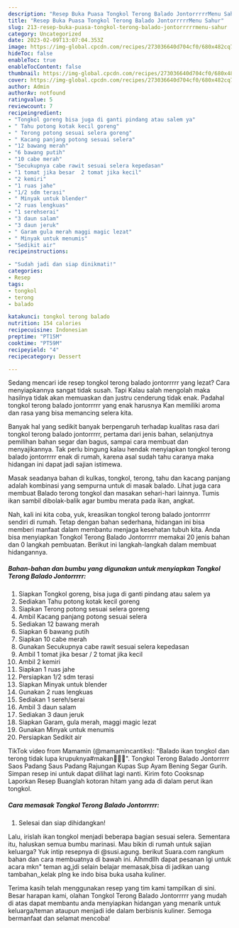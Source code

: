 ```yaml
---
description: "Resep Buka Puasa Tongkol Terong Balado JontorrrrrMenu Sahur"
title: "Resep Buka Puasa Tongkol Terong Balado JontorrrrrMenu Sahur"
slug: 213-resep-buka-puasa-tongkol-terong-balado-jontorrrrrmenu-sahur
category: Uncategorized
date: 2023-02-09T13:07:04.353Z
image: https://img-global.cpcdn.com/recipes/273036640d704cf0/680x482cq70/tongkol-terong-balado-jontorrrrr-foto-resep-utama.jpg
hideToc: false
enableToc: true
enableTocContent: false
thumbnail: https://img-global.cpcdn.com/recipes/273036640d704cf0/680x482cq70/tongkol-terong-balado-jontorrrrr-foto-resep-utama.jpg
cover: https://img-global.cpcdn.com/recipes/273036640d704cf0/680x482cq70/tongkol-terong-balado-jontorrrrr-foto-resep-utama.jpg
author: Admin
authorAv: notfound
ratingvalue: 5
reviewcount: 7
recipeingredient:
- "Tongkol goreng bisa juga di ganti pindang atau salem ya"
- " Tahu potong kotak kecil goreng"
- " Terong potong sesuai selera goreng"
- " Kacang panjang potong sesuai selera"
- "12 bawang merah"
- "6 bawang putih"
- "10 cabe merah"
- "Secukupnya cabe rawit sesuai selera kepedasan"
- "1 tomat jika besar  2 tomat jika kecil"
- "2 kemiri"
- "1 ruas jahe"
- "1/2 sdm terasi"
- " Minyak untuk blender"
- "2 ruas lengkuas"
- "1 serehserai"
- "3 daun salam"
- "3 daun jeruk"
- " Garam gula merah maggi magic lezat"
- " Minyak untuk menumis"
- "Sedikit air"
recipeinstructions:

- "Sudah jadi dan siap dinikmati!"
categories:
- Resep
tags:
- tongkol
- terong
- balado

katakunci: tongkol terong balado 
nutrition: 154 calories
recipecuisine: Indonesian
preptime: "PT15M"
cooktime: "PT59M"
recipeyield: "4"
recipecategory: Dessert

---
```



Sedang mencari ide resep tongkol terong balado jontorrrrr yang lezat? Cara menyiapkannya sangat tidak susah. Tapi Kalau salah mengolah maka hasilnya tidak akan memuaskan dan justru cenderung tidak enak. Padahal tongkol terong balado jontorrrrr yang enak harusnya Kan memiliki aroma dan rasa yang bisa memancing selera kita.


Banyak hal yang sedikit banyak berpengaruh terhadap kualitas rasa dari tongkol terong balado jontorrrrr, pertama dari jenis bahan, selanjutnya pemilihan bahan segar dan bagus, sampai cara membuat dan menyajikannya. Tak perlu bingung kalau hendak menyiapkan tongkol terong balado jontorrrrr enak di rumah, karena asal sudah tahu caranya maka hidangan ini dapat jadi sajian istimewa.

Masak seadanya bahan di kulkas, tongkol, terong, tahu dan kacang panjang adalah kombinasi yang sempurna untuk di masak balado. Lihat juga cara membuat Balado terong tongkol dan masakan sehari-hari lainnya. Tumis ikan sambil dibolak-balik agar bumbu merata pada ikan, angkat.


Nah, kali ini kita coba, yuk, kreasikan tongkol terong balado jontorrrrr sendiri di rumah. Tetap dengan bahan sederhana, hidangan ini bisa memberi manfaat dalam membantu menjaga kesehatan tubuh kita. Anda bisa menyiapkan Tongkol Terong Balado Jontorrrrr memakai 20 jenis bahan dan 0 langkah pembuatan. Berikut ini langkah-langkah dalam membuat hidangannya.

<!--inarticleads1-->

##### Bahan-bahan dan bumbu yang digunakan untuk menyiapkan Tongkol Terong Balado Jontorrrrr:

1. Siapkan Tongkol goreng, bisa juga di ganti pindang atau salem ya
1. Sediakan  Tahu potong kotak kecil goreng
1. Siapkan  Terong potong sesuai selera goreng
1. Ambil  Kacang panjang potong sesuai selera
1. Sediakan 12 bawang merah
1. Siapkan 6 bawang putih
1. Siapkan 10 cabe merah
1. Gunakan Secukupnya cabe rawit sesuai selera kepedasan
1. Ambil 1 tomat jika besar / 2 tomat jika kecil
1. Ambil 2 kemiri
1. Siapkan 1 ruas jahe
1. Persiapkan 1/2 sdm terasi
1. Siapkan  Minyak untuk blender
1. Gunakan 2 ruas lengkuas
1. Sediakan 1 sereh/serai
1. Ambil 3 daun salam
1. Sediakan 3 daun jeruk
1. Siapkan  Garam, gula merah, maggi magic lezat
1. Gunakan  Minyak untuk menumis
1. Persiapkan Sedikit air


TikTok video from Mamamin (@mamamincantiks): &#34;Balado ikan tongkol dan terong tidak lupa krupuknya#makan🍜😋😋&#34;. Tongkol Terong Balado Jontorrrrr Saos Padang Saus Padang Rajungan Kupas Sup Ayam Bening Segar Gurih. Simpan resep ini untuk dapat dilihat lagi nanti. Kirim foto Cooksnap Laporkan Resep Buanglah kotoran hitam yang ada di dalam perut ikan tongkol. 

<!--inarticleads2-->

##### Cara memasak Tongkol Terong Balado Jontorrrrr:


1. Selesai dan siap dihidangkan!

Lalu, irislah ikan tongkol menjadi beberapa bagian sesuai selera. Sementara itu, haluskan semua bumbu marinasi. Mau bikin di rumah untuk sajian keluarga? Yuk intip resepnya di @susi.agung. berikut Suara.com rangkum bahan dan cara membuatnya di bawah ini. Alhmdllh dapat pesanan lgi untuk acara mkn&#34; teman ag,jdi selain belajar memasak,bisa di jadikan uang tambahan,,kelak plng ke indo bisa buka usaha kuliner. 

Terima kasih telah menggunakan resep yang tim kami tampilkan di sini. Besar harapan kami, olahan Tongkol Terong Balado Jontorrrrr yang mudah di atas dapat membantu anda menyiapkan hidangan yang menarik untuk keluarga/teman ataupun menjadi ide dalam berbisnis kuliner. Semoga bermanfaat dan selamat mencoba!
